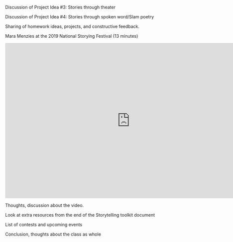 Discussion of Project Idea #3: Stories through theater

Discussion of Project Idea #4: Stories through spoken word/Slam poetry 

Sharing of homework ideas, projects, and constructive feedback.

Mara Menzies at the 2019 National Storying Festival (13 minutes)

<iframe width="800" height="500" src="https://www.youtube.com/embed/V1AkEIyucn4?start1&end300;" title="YouTube video player" frameborder="0" allow="accelerometer; autoplay; clipboard-write; encrypted-media; gyroscope; picture-in-picture" allowfullscreen></iframe>

Thoughts, discussion about the video. 

Look at extra resources from the end of the Storytelling toolkit document

List of contests and upcoming events

Conclusion, thoughts about the class as whole
